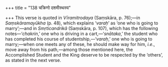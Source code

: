 +++
title = "138 चक्रिणो दशमीस्थस्य"

+++
This verse is quoted in *Vīramitrodaya* (Saṃskāra, p. 76);—in
*Saṃskāramayūkha* (p. 48), which explains ‘*varaḥ*’ as ‘one who is going
to marry’;—and in *Smṛticandrikā* (Saṃskāra, p. 107), which has the
following notes—‘*chakrin*,’ one who is driving in a cart,—‘*snātaka*,’
the student who has completed his course of studentship,—‘*varaḥ*,’ one
who is going to marry;—when one meets any of these, he should make way
for him, *i.e*., move away from his path,—among those mentioned here,
the Accomplished Student and the King deserve to be respected by the
‘others’, as stated in the next verse.


